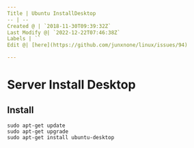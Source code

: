 ```yaml
---
Title | Ubuntu InstallDesktop
-- | --
Created @ | `2018-11-30T09:39:32Z`
Last Modify @| `2022-12-22T07:46:38Z`
Labels | ``
Edit @| [here](https://github.com/junxnone/linux/issues/94)

---
```

# Server Install Desktop

## Install

```
sudo apt-get update
sudo apt-get upgrade
sudo apt-get install ubuntu-desktop
```
